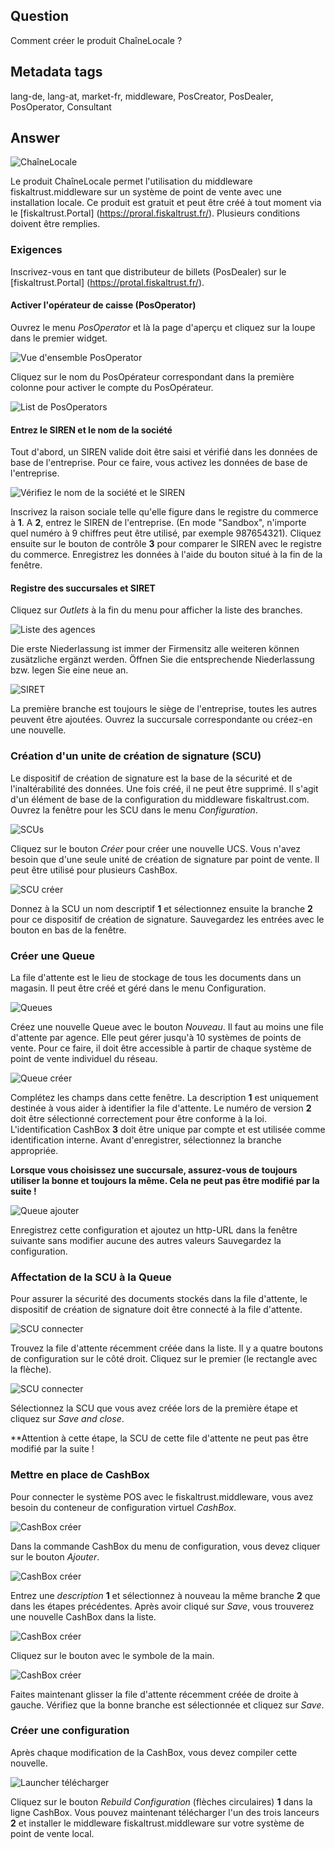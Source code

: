 ## Question

Comment créer le produit ChaîneLocale ?

## Metadata tags

lang-de, lang-at, market-fr, middleware, PosCreator, PosDealer, PosOperator, Consultant

## Answer

![ChaîneLocale](../images/FR/product_ChaineLocale.png)

Le produit ChaîneLocale permet l'utilisation du middleware fiskaltrust.middleware sur un système de point de vente avec une installation locale. Ce produit est gratuit et peut être créé à tout moment via le [fiskaltrust.Portal] (https://proral.fiskaltrust.fr/). Plusieurs conditions doivent être remplies.

### Exigences

Inscrivez-vous en tant que distributeur de billets (PosDealer) sur le [fiskaltrust.Portal] (https://protal.fiskaltrust.fr/).

#### Activer l'opérateur de caisse (PosOperator)

Ouvrez le menu _PosOperator_ et là la page d'aperçu et cliquez sur la loupe dans le premier widget.

![Vue d'ensemble PosOperator](../images/FR/step_by_step_chainelocale_001.jpg)

Cliquez sur le nom du PosOpérateur correspondant dans la première colonne pour activer le compte du PosOpérateur.

![List de PosOperators](../images/FR/step_by_step_chainelocale_002.jpg)

#### Entrez le SIREN et le nom de la société

Tout d'abord, un SIREN valide doit être saisi et vérifié dans les données de base de l'entreprise. Pour ce faire, vous activez les données de base de l'entreprise.

![Vérifiez le nom de la société et le SIREN](../images/FR/step_by_step_chainelocale_003.jpg)

Inscrivez la raison sociale telle qu'elle figure dans le registre du commerce à **1**. A **2**, entrez le SIREN de l'entreprise. (En mode "Sandbox", n'importe quel numéro à 9 chiffres peut être utilisé, par exemple 987654321). Cliquez ensuite sur le bouton de contrôle **3** pour comparer le SIREN avec le registre du commerce. Enregistrez les données à l'aide du bouton situé à la fin de la fenêtre.

#### Registre des succursales et SIRET

Cliquez sur _Outlets_ à la fin du menu pour afficher la liste des branches.

![Liste des agences](../images/FR/step_by_step_chainelocale_004.jpg)

Die erste Niederlassung ist immer der Firmensitz alle weiteren können zusätzliche ergänzt werden. Öffnen Sie die entsprechende Niederlassung bzw. legen Sie eine neue an.

![SIRET](../images/FR/step_by_step_chainelocale_005.jpg)

La première branche est toujours le siège de l'entreprise, toutes les autres peuvent être ajoutées. Ouvrez la succursale correspondante ou créez-en une nouvelle.

### Création d'un unite de création de signature (SCU)

Le dispositif de création de signature est la base de la sécurité et de l'inaltérabilité des données. Une fois créé, il ne peut être supprimé. Il s'agit d'un élément de base de la configuration du middleware fiskaltrust.com. Ouvrez la fenêtre pour les SCU dans le menu _Configuration_.

![SCUs](../images/FR/step_by_step_chainelocale_006.jpg)

Cliquez sur le bouton _Créer_ pour créer une nouvelle UCS. Vous n'avez besoin que d'une seule unité de création de signature par point de vente. Il peut être utilisé pour plusieurs CashBox.

![SCU créer](../images/FR/step_by_step_chainelocale_007.jpg)

Donnez à la SCU un nom descriptif **1** et sélectionnez ensuite la branche **2** pour ce dispositif de création de signature.
Sauvegardez les entrées avec le bouton en bas de la fenêtre.

### Créer une Queue

La file d'attente est le lieu de stockage de tous les documents dans un magasin. Il peut être créé et géré dans le menu Configuration.

![Queues](../images/FR/step_by_step_chainelocale_008.jpg)

Créez une nouvelle Queue avec le bouton _Nouveau_. Il faut au moins une file d'attente par agence. Elle peut gérer jusqu'à 10 systèmes de points de vente. Pour ce faire, il doit être accessible à partir de chaque système de point de vente individuel du réseau.

![Queue créer](../images/FR/step_by_step_chainelocale_009.jpg)

Complétez les champs dans cette fenêtre. La description **1** est uniquement destinée à vous aider à identifier la file d'attente. Le numéro de version **2** doit être sélectionné correctement pour être conforme à la loi. L'identification CashBox **3** doit être unique par compte et est utilisée comme identification interne. Avant d'enregistrer, sélectionnez la branche appropriée.

**Lorsque vous choisissez une succursale, assurez-vous de toujours utiliser la bonne et toujours la même. Cela ne peut pas être modifié par la suite !**

![Queue ajouter](../images/FR/step_by_step_chainelocale_010.jpg)

Enregistrez cette configuration et ajoutez un http-URL dans la fenêtre suivante sans modifier aucune des autres valeurs Sauvegardez la configuration.

### Affectation de la SCU à la Queue

Pour assurer la sécurité des documents stockés dans la file d'attente, le dispositif de création de signature doit être connecté à la file d'attente.

![SCU connecter](../images/FR/step_by_step_chainelocale_011.jpg)

Trouvez la file d'attente récemment créée dans la liste. Il y a quatre boutons de configuration sur le côté droit. Cliquez sur le premier (le rectangle avec la flèche).

![SCU connecter](../images/FR/step_by_step_chainelocale_012.jpg)

Sélectionnez la SCU que vous avez créée lors de la première étape et cliquez sur _Save and close_.

**Attention à cette étape, la SCU de cette file d'attente ne peut pas être modifié par la suite !

### Mettre en place de CashBox

Pour connecter le système POS avec le fiskaltrust.middleware, vous avez besoin du conteneur de configuration virtuel _CashBox_.

![CashBox créer](../images/FR/step_by_step_chainelocale_013.jpg)

Dans la commande CashBox du menu de configuration, vous devez cliquer sur le bouton _Ajouter_.

![CashBox créer](../images/FR/step_by_step_chainelocale_014.jpg)

Entrez une _description_ **1** et sélectionnez à nouveau la même branche **2** que dans les étapes précédentes. Après avoir cliqué sur _Save_, vous trouverez une nouvelle CashBox dans la liste.

![CashBox créer](../images/FR/step_by_step_chainelocale_015.jpg)

Cliquez sur le bouton avec le symbole de la main.

![CashBox créer](../images/FR/step_by_step_chainelocale_016.jpg)

Faites maintenant glisser la file d'attente récemment créée de droite à gauche. Vérifiez que la bonne branche est sélectionnée et cliquez sur _Save_.

### Créer une configuration

Après chaque modification de la CashBox, vous devez compiler cette nouvelle.

![Launcher télécharger](../images/FR/step_by_step_chainelocale_017.jpg)

Cliquez sur le bouton *Rebuild Configuration* (flèches circulaires) **1** dans la ligne CashBox.
Vous pouvez maintenant télécharger l'un des trois lanceurs **2** et installer le middleware fiskaltrust.middleware sur votre système de point de vente local.
